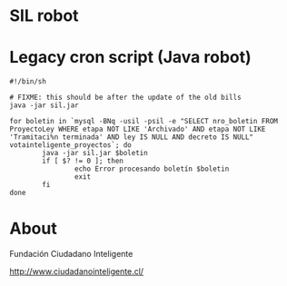 SIL robot
=========

# Legacy cron script (Java robot)


    #!/bin/sh
    
    # FIXME: this should be after the update of the old bills
    java -jar sil.jar
    
    for boletin in `mysql -BNq -usil -psil -e "SELECT nro_boletin FROM ProyectoLey WHERE etapa NOT LIKE 'Archivado' AND etapa NOT LIKE 'Tramitaci%n terminada' AND ley IS NULL AND decreto IS NULL" votainteligente_proyectos`; do
            java -jar sil.jar $boletin
            if [ $? != 0 ]; then
                    echo Error procesando boletín $boletin
                    exit
            fi
    done

# About

Fundación Ciudadano Inteligente

http://www.ciudadanointeligente.cl/
